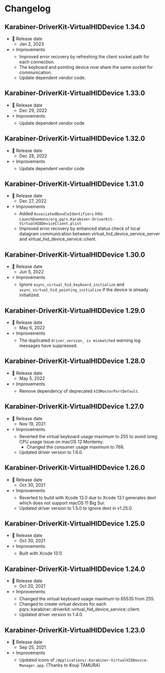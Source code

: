 # Changelog

## Karabiner-DriverKit-VirtualHIDDevice 1.34.0

-   📅 Release date
    -   Jan 2, 2023
-   ⚡️ Improvements
    -   Improved error recovery by refreshing the client socket path for each connection.
    -   The keyboard and pointing device now share the same socket for communication.
    -   Update dependent vendor code.

## Karabiner-DriverKit-VirtualHIDDevice 1.33.0

-   📅 Release date
    -   Dec 29, 2022
-   ⚡️ Improvements
    -   Update dependent vendor code

## Karabiner-DriverKit-VirtualHIDDevice 1.32.0

-   📅 Release date
    -   Dec 28, 2022
-   ⚡️ Improvements
    -   Update dependent vendor code

## Karabiner-DriverKit-VirtualHIDDevice 1.31.0

-   📅 Release date
    -   Dec 27, 2022
-   ⚡️ Improvements
    -   Added `AssociatedBundleIdentifiers` into `LaunchDaemons/org.pqrs.Karabiner-DriverKit-VirtualHIDDeviceClient.plist`
    -   Improved error recovery by enhanced status check of local datagram communication between virtual_hid_device_service_server and virtual_hid_device_service::client.

## Karabiner-DriverKit-VirtualHIDDevice 1.30.0

-   📅 Release date
    -   Jun 5, 2022
-   ⚡️ Improvements
    -   Ignore `async_virtual_hid_keyboard_initialize` and `async_virtual_hid_pointing_initialize` if the device is already initialized.

## Karabiner-DriverKit-VirtualHIDDevice 1.29.0

-   📅 Release date
    -   May 6, 2022
-   ⚡️ Improvements
    -   The duplicated `driver_version_ is mismatched` warning log messages have suppressed.

## Karabiner-DriverKit-VirtualHIDDevice 1.28.0

-   📅 Release date
    -   May 5, 2022
-   ⚡️ Improvements
    -   Remove dependency of deprecated `kIOMasterPortDefault`.

## Karabiner-DriverKit-VirtualHIDDevice 1.27.0

-   📅 Release date
    -   Nov 19, 2021
-   ⚡️ Improvements
    -   Reverted the virtual keyboard usage maximum to 255 to avoid ioreg CPU usage issue on macOS 12 Monterey.
        -   Changed the consumer usage maximum to 768.
    -   Updated driver version to 1.6.0.

## Karabiner-DriverKit-VirtualHIDDevice 1.26.0

-   📅 Release date
    -   Oct 30, 2021
-   ⚡️ Improvements
    -   Reverted to build with Xcode 13.0 due to Xcode 13.1 generates dext which does not support macOS 11 Big Sur.
    -   Updated driver version to 1.5.0 to ignore dext in v1.25.0.

## Karabiner-DriverKit-VirtualHIDDevice 1.25.0

-   📅 Release date
    -   Oct 30, 2021
-   ⚡️ Improvements
    -   Built with Xcode 13.1)

## Karabiner-DriverKit-VirtualHIDDevice 1.24.0

-   📅 Release date
    -   Oct 20, 2021
-   ⚡️ Improvements
    -   Changed the virtual keyboard usage maximum to 65535 from 255.
    -   Changed to create virtual devices for each pqrs::karabiner::driverkit::virtual_hid_device_service::client.
    -   Updated driver version to 1.4.0.

## Karabiner-DriverKit-VirtualHIDDevice 1.23.0

-   📅 Release date
    -   Sep 25, 2021
-   ⚡️ Improvements
    -   Updated icons of `/Applications/.Karabiner-VirtualHIDDevice-Manager.app`. (Thanks to Kouji TAMURA)
